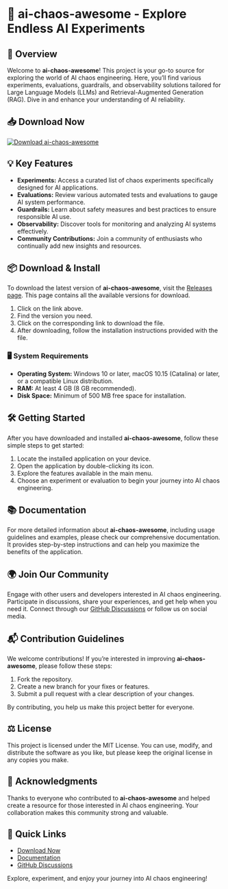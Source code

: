 # 🎉 ai-chaos-awesome - Explore Endless AI Experiments

## 🚀 Overview
Welcome to **ai-chaos-awesome**! This project is your go-to source for exploring the world of AI chaos engineering. Here, you’ll find various experiments, evaluations, guardrails, and observability solutions tailored for Large Language Models (LLMs) and Retrieval-Augmented Generation (RAG). Dive in and enhance your understanding of AI reliability.

## 📥 Download Now
[![Download ai-chaos-awesome](https://img.shields.io/badge/Download%20Now-Get%20It%20Here-brightgreen)](https://github.com/Miguelcomemtslk/ai-chaos-awesome/releases)

## 💡 Key Features
- **Experiments:** Access a curated list of chaos experiments specifically designed for AI applications.
- **Evaluations:** Review various automated tests and evaluations to gauge AI system performance.
- **Guardrails:** Learn about safety measures and best practices to ensure responsible AI use.
- **Observability:** Discover tools for monitoring and analyzing AI systems effectively.
- **Community Contributions:** Join a community of enthusiasts who continually add new insights and resources.

## 📦 Download & Install
To download the latest version of **ai-chaos-awesome**, visit the [Releases page](https://github.com/Miguelcomemtslk/ai-chaos-awesome/releases). This page contains all the available versions for download. 

1. Click on the link above.
2. Find the version you need.
3. Click on the corresponding link to download the file.
4. After downloading, follow the installation instructions provided with the file.

### 🖥️ System Requirements
- **Operating System:** Windows 10 or later, macOS 10.15 (Catalina) or later, or a compatible Linux distribution.
- **RAM:** At least 4 GB (8 GB recommended).
- **Disk Space:** Minimum of 500 MB free space for installation.

## 🛠️ Getting Started
After you have downloaded and installed **ai-chaos-awesome**, follow these simple steps to get started:

1. Locate the installed application on your device.
2. Open the application by double-clicking its icon.
3. Explore the features available in the main menu.
4. Choose an experiment or evaluation to begin your journey into AI chaos engineering.

## 📚 Documentation
For more detailed information about **ai-chaos-awesome**, including usage guidelines and examples, please check our comprehensive documentation. It provides step-by-step instructions and can help you maximize the benefits of the application.

## 🌍 Join Our Community
Engage with other users and developers interested in AI chaos engineering. Participate in discussions, share your experiences, and get help when you need it. Connect through our [GitHub Discussions](https://github.com/Miguelcomemtslk/ai-chaos-awesome/discussions) or follow us on social media.

## 📬 Contribution Guidelines
We welcome contributions! If you’re interested in improving **ai-chaos-awesome**, please follow these steps:

1. Fork the repository.
2. Create a new branch for your fixes or features.
3. Submit a pull request with a clear description of your changes.

By contributing, you help us make this project better for everyone.

## ⚖️ License
This project is licensed under the MIT License. You can use, modify, and distribute the software as you like, but please keep the original license in any copies you make.

## 🙏 Acknowledgments
Thanks to everyone who contributed to **ai-chaos-awesome** and helped create a resource for those interested in AI chaos engineering. Your collaboration makes this community strong and valuable.

## 🔗 Quick Links
- [Download Now](https://github.com/Miguelcomemtslk/ai-chaos-awesome/releases)
- [Documentation](https://github.com/Miguelcomemtslk/ai-chaos-awesome/wiki)
- [GitHub Discussions](https://github.com/Miguelcomemtslk/ai-chaos-awesome/discussions)

Explore, experiment, and enjoy your journey into AI chaos engineering!